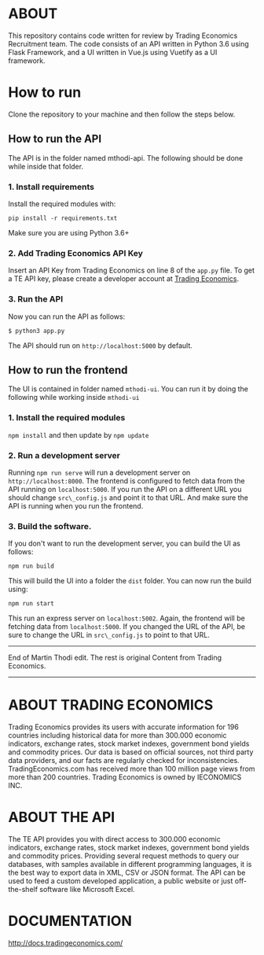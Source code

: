 # ABOUT
This repository contains code written for review by Trading Economics Recruitment team.
The code consists of an API written in Python 3.6 using Flask Framework, and a UI written in
Vue.js using Vuetify as a UI framework. 

# How to run

Clone the repository to your machine and then follow the steps below.

## How to run the API
The API is in the folder named mthodi-api. The following should be done while inside that folder.
### 1. Install requirements

Install the required modules with: 

`pip install -r requirements.txt`

Make sure you are using Python 3.6+ 

### 2. Add Trading Economics API Key
Insert an API Key from Trading Economics on line 8 of the `app.py` file.
To get a TE API key, please create a developer account at [Trading Economics](https://developer.tradingeconomics.com).

### 3. Run the API
Now you can run the API as follows:

`$ python3 app.py` 

The API should run on `http://localhost:5000` by default.


## How to run the frontend
The UI is contained in folder named `mthodi-ui`. You can run it by doing the following while
working inside `mthodi-ui`

### 1. Install the required modules
`npm install` and then update by
`npm update`

### 2. Run a development server
Running `npm run serve` will run a development server on `http://localhost:8000`.
The frontend is configured to fetch data from the API running on `localhost:5000`.
If you run the API on a different URL you should change `src\_config.js` and point it to that URL.
And make sure the API is running when you run the frontend.

### 3. Build the software.
If you don't want to run the development server, you can build the UI as follows:

`npm run build`

This will build the UI into a folder the `dist` folder. You can now run the build using:

`npm run start`

This run an express server on `localhost:5002`. Again, the frontend will be fetching data from 
`localhost:5000`. If you changed the URL of the API, be sure to change the URL in `src\_config.js`
to point to that URL.


***
End of Martin Thodi edit. The rest is original Content from Trading Economics.
***



# ABOUT TRADING ECONOMICS 

Trading Economics provides its users with accurate information for 196 countries including historical data for more than 300.000 economic indicators, exchange rates, stock market indexes, government bond yields and commodity prices. Our data is based on official sources, not third party data providers, and our facts are regularly checked for inconsistencies. TradingEconomics.com has received more than 100 million page views from more than 200 countries. Trading Economics is owned by IECONOMICS INC.

# ABOUT THE API

The TE API provides you with direct access to 300.000 economic indicators, exchange rates, stock market indexes, government bond yields and commodity prices. Providing several request methods to query our databases, with samples available in different programming languages, it is the best way to export data in XML, CSV or JSON format. The API can be used to feed a custom developed application, a public website or just off-the-shelf software like Microsoft Excel. 

# DOCUMENTATION

http://docs.tradingeconomics.com/
